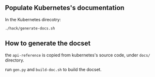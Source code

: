 ## Populate Kubernetes's documentation

In the Kubernetes direcotry:

```bash
./hack/generate-docs.sh
```

## How to generate the docset

the `api-reference` is copied from kubernetes's source code, under `docs/` directory.

run `gen.py` and `build-doc.sh` to build the docset.
